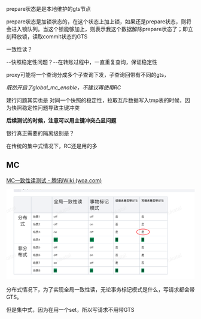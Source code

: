 prepare状态是是本地维护的gts节点





prepare状态是加锁状态的，在这个状态上加上锁，如果还是prepare状态，则将会进入锁队列。当这个锁能够加上，则表示我这个数据解除prepare状态了；即立刻释放锁，读取commit状态的GTS







一致性读？

--快照稳定性问题？--在转账过程中，一直重复查询，保证稳定性



proxy可能将一个查询分成多个子查询下发，子查询回带有不同的gts，









*既然开启了global_mc_enable，不建议再使用RC*





建行问题其实也是 对同一个快照的稳定性，拉取互斥数据写入tmp表的时候，因为快照稳定性问题导致主键冲突



**后续测试的时候，注意可以用主键冲突凸显问题**





银行真正需要的隔离级别是？

在传统的集中式情况下，RC还是用的多





## MC

[MC一致性读测试 - 腾讯iWiki (woa.com)](https://iwiki.woa.com/p/4008378163)



![image-20240813162320541](全局一致性读.assets/image-20240813162320541.png)

分布式情况下，为了实现全局一致性读，无论事务标记模式是什么，写请求都会带GTS。

但是集中式，因为在用一个set，所以写请求不用带GTS







